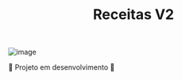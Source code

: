 <h1 align="center"> Receitas V2</h1>
<br/>

![image](https://user-images.githubusercontent.com/53982668/221445294-6bb72562-2465-4820-9c28-a8bdd7e778ce.png)

:construction: Projeto em desenvolvimento :construction:

